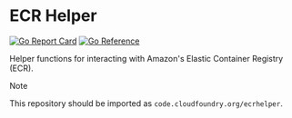 # ECR Helper

[![Go Report Card](https://goreportcard.com/badge/code.cloudfoundry.org/ecrhelper)](https://goreportcard.com/report/code.cloudfoundry.org/ecrhelper)
[![Go Reference](https://pkg.go.dev/badge/code.cloudfoundry.org/ecrhelper.svg)](https://pkg.go.dev/code.cloudfoundry.org/ecrhelper)

Helper functions for interacting with Amazon's Elastic Container Registry
(ECR).

> [!NOTE]
>
> This repository should be imported as `code.cloudfoundry.org/ecrhelper`.
